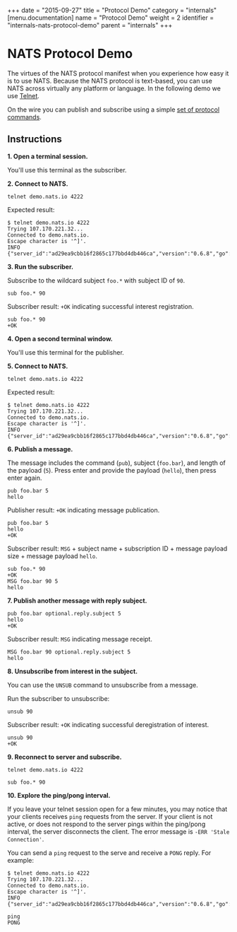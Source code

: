 +++
date = "2015-09-27"
title = "Protocol Demo"
category = "internals"
[menu.documentation]
  name = "Protocol Demo"
  weight = 2
  identifier = "internals-nats-protocol-demo"
  parent = "internals"
+++

# NATS Protocol Demo

The virtues of the NATS protocol manifest when you experience how easy it is to use NATS. Because the NATS protocol is text-based, you can use NATS across virtually any platform or language. In the following demo we use [Telnet](https://en.wikipedia.org/wiki/Telnet).

On the wire you can publish and subscribe using a simple [set of protocol commands](/documentation/internals/nats-protocol/).

## Instructions

**1. Open a terminal session.**

You'll use this terminal as the subscriber.

**2. Connect to NATS.**

```
telnet demo.nats.io 4222
```

Expected result:

```
$ telnet demo.nats.io 4222
Trying 107.170.221.32...
Connected to demo.nats.io.
Escape character is '^]'.
INFO {"server_id":"ad29ea9cbb16f2865c177bbd4db446ca","version":"0.6.8","go":"go1.5.1","host":"0.0.0.0","port":4222,"auth_required":false,"ssl_required":false,"max_payload":1048576}
```

**3. Run the subscriber.**

Subscribe to the wildcard subject `foo.*` with subject ID of `90`.

```
sub foo.* 90
```

Subscriber result: `+OK` indicating successful interest registration.

```
sub foo.* 90
+OK
```

**4. Open a second terminal window.**

You'll use this terminal for the publisher.

**5. Connect to NATS.**

```
telnet demo.nats.io 4222
```

Expected result:

```
$ telnet demo.nats.io 4222
Trying 107.170.221.32...
Connected to demo.nats.io.
Escape character is '^]'.
INFO {"server_id":"ad29ea9cbb16f2865c177bbd4db446ca","version":"0.6.8","go":"go1.5.1","host":"0.0.0.0","port":4222,"auth_required":false,"ssl_required":false,"max_payload":1048576}
```

**6. Publish a message.**

The message includes the command (`pub`), subject (`foo.bar`), and length of the payload (`5`). Press enter and provide the payload (`hello`), then press enter again.

```
pub foo.bar 5
hello
```

Publisher result: `+OK` indicating message publication.

```
pub foo.bar 5
hello
+OK
```

Subscriber result: `MSG` + subject name + subscription ID + message payload size + message payload `hello`.

```
sub foo.* 90
+OK
MSG foo.bar 90 5
hello
```

**7. Publish another message with reply subject.**

```
pub foo.bar optional.reply.subject 5
hello
+OK
```

Subscriber result: `MSG` indicating message receipt.

```
MSG foo.bar 90 optional.reply.subject 5
hello
```

**8. Unsubscribe from interest in the subject.**

You can use the `UNSUB` command to unsubscribe from a message.

Run the subscriber to unsubscribe:

```
unsub 90 
```

Subscriber result: `+OK` indicating successful deregistration of interest.

```
unsub 90
+OK
```

**9. Reconnect to server and subscribe.**

```
telnet demo.nats.io 4222
```

```
sub foo.* 90
```

**10. Explore the ping/pong interval.**

If you leave your telnet session open for a few minutes, you may notice that your clients receives `ping` requests from the server. If your client is not active, or does not respond to the server pings within the ping/pong interval, the server disconnects the client. The error message is `-ERR 'Stale Connection'`.

You can send a `ping` request to the serve and receive a `PONG` reply. For example:

```
$ telnet demo.nats.io 4222
Trying 107.170.221.32...
Connected to demo.nats.io.
Escape character is '^]'.
INFO {"server_id":"ad29ea9cbb16f2865c177bbd4db446ca","version":"0.6.8","go":"go1.5.1","host":"0.0.0.0","port":4222,"auth_required":false,"ssl_required":false,"max_payload":1048576}

ping
PONG
```
